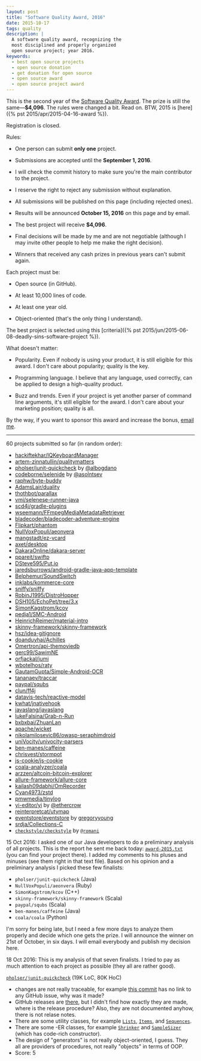 ```yaml
---
layout: post
title: "Software Quality Award, 2016"
date: 2015-10-17
tags: quality
description: |
  A software quality award, recognizing the
  most disciplined and properly organized
  open source project; year 2016.
keywords:
  - best open source projects
  - open source donation
  - get donation for open source
  - open source award
  - open source project award
---
```


This is the second year of the
[Software Quality Award](/award.html). The prize
is still the same&mdash;**$4,096**.
The rules were changed a bit. Read on.
BTW, 2015 is [here]({% pst 2015/apr/2015-04-16-award %}).

<!--
<form class="unprintable" action="http://formspree.io/award@yegor256.com" method="POST"><fieldset id="form">
  <input type="hidden" name="_next" value="http://www.yegor256.com/submitted.html"/>
  <input type="hidden" name="_subject" value="new project for the quality award"/>
  <input type="hidden" name="_format" value="text"/>
  <label for="email">Your email</label>
  <input id="email" class="field field-text" name="email" size="25" maxlength="255" type="email" required="required"/>
  <label for="url">GitHub URL of the project</label>
  <input id="url" class="field field-text" name="url" size="50" maxlength="255" type="url" required="required"/>
  <label for="submit">&nbsp;</label>
  <button id="submit" class="field">Submit</button>
</fieldset></form>
-->

Registration is closed.

<!--more-->

Rules:

  * One person can submit **only one** project.

  * Submissions are accepted until the **September 1, 2016**.

  * I will check the commit history to make sure you're the main contributor to the project.

  * I reserve the right to reject any submission without explanation.

  * All submissions will be published on this page (including rejected ones).

  * Results will be announced **October 15, 2016** on this page and by email.

  * The best project will receive **$4,096**.

  * Final decisions will be made by me and are not negotiable
    (although I may invite other people to help me make the right decision).

  * Winners that received any cash prizes in previous years can't submit again.

Each project must be:

  * Open source (in GitHub).

  * At least 10,000 lines of code.

  * At least one year old.

  * Object-oriented (that's the only thing I understand).

The best project is selected using this [criteria]({% pst 2015/jun/2015-06-08-deadly-sins-software-project %}).

What doesn't matter:

  * Popularity. Even if nobody is using your
    product, it is still eligible for this award. I don't care about
    popularity; quality is the key.

  * Programming language. I believe that any language, used correctly,
    can be applied to design a high-quality product.

  * Buzz and trends. Even if your project is yet another parser of command
    line arguments, it's still eligible for the award. I don't care about
    your marketing position; quality is all.

By the way, if you want to sponsor this award and increase the bonus,
[email me](mailto:me@yegor256.com).

<hr/>

60 projects submitted so far (in random order):

  * [hackiftekhar/IQKeyboardManager](https://github.com/hackiftekhar/IQKeyboardManager)
  * [artem-zinnatullin/qualitymatters](https://github.com/artem-zinnatullin/qualitymatters)
  * [pholser/junit-quickcheck](https://github.com/pholser/junit-quickcheck) by [@albogdano](https://github.com/albogdano)
  * [codeborne/selenide](https://github.com/codeborne/selenide) by [@asolntsev](https://github.com/asolntsev)
  * [raphw/byte-buddy](https://github.com/raphw/byte-buddy)
  * [AdamsLair/duality](https://github.com/AdamsLair/duality)
  * [thothbot/parallax](https://github.com/thothbot/parallax)
  * [vmi/selenese-runner-java](https://github.com/vmi/selenese-runner-java)
  * [scd4j/gradle-plugins](https://github.com/scd4j/gradle-plugins)
  * [wseemann/FFmpegMediaMetadataRetriever](https://github.com/wseemann/FFmpegMediaMetadataRetriever)
  * [bladecoder/bladecoder-adventure-engine](https://github.com/bladecoder/bladecoder-adventure-engine)
  * [Flipkart/phantom](https://github.com/Flipkart/phantom)
  * [NullVoxPopuli/aeonvera](https://github.com/NullVoxPopuli/aeonvera)
  * [mangstadt/ez-vcard](https://github.com/mangstadt/ez-vcard/)
  * [axet/desktop](https://github.com/axet/desktop)
  * [DakaraOnline/dakara-server](https://github.com/DakaraOnline/dakara-server)
  * [ppareit/swiftp](https://github.com/ppareit/swiftp)
  * [DSteve595/Put.io](https://github.com/DSteve595/Put.io)
  * [jaredsburrows/android-gradle-java-app-template](https://github.com/jaredsburrows/android-gradle-java-app-template)
  * [Belphemur/SoundSwitch](https://github.com/Belphemur/SoundSwitch)
  * [inklabs/kommerce-core](https://github.com/inklabs/kommerce-core)
  * [sniffy/sniffy](https://github.com/sniffy/sniffy)
  * [RobinJ1995/DistroHopper](https://github.com/RobinJ1995/DistroHopper)
  * [DSH105/EchoPet/tree/3.x](https://github.com/DSH105/EchoPet/tree/3.x)
  * [SimonKagstrom/kcov](https://github.com/SimonKagstrom/kcov/)
  * [pedja1/SMC-Android](https://github.com/pedja1/SMC-Android)
  * [HeinrichReimer/material-intro](https://github.com/HeinrichReimer/material-intro)
  * [skinny-framework/skinny-framework](https://github.com/skinny-framework/skinny-framework)
  * [hsz/idea-gitignore](https://github.com/hsz/idea-gitignore)
  * [doanduyhai/Achilles](https://github.com/doanduyhai/Achilles)
  * [Omertron/api-themoviedb](https://github.com/Omertron/api-themoviedb)
  * [gerc99/SawimNE](https://github.com/gerc99/SawimNE)
  * [orfjackal/jumi](https://github.com/orfjackal/jumi)
  * [wbotelhos/raty](https://github.com/wbotelhos/raty)
  * [GautamGupta/Simple-Android-OCR](https://github.com/GautamGupta/Simple-Android-OCR)
  * [tananaev/traccar](https://github.com/tananaev/traccar)
  * [paypal/squbs](https://github.com/paypal/squbs)
  * [clun/ff4j](https://github.com/clun/ff4j)
  * [datavis-tech/reactive-model](https://github.com/datavis-tech/reactive-model)
  * [kwhat/jnativehook](https://github.com/kwhat/jnativehook)
  * [javaslang/javaslang](https://github.com/javaslang/javaslang)
  * [lukeFalsina/Grab-n-Run](https://github.com/lukeFalsina/Grab-n-Run)
  * [bxbxbai/ZhuanLan](https://github.com/bxbxbai/ZhuanLan)
  * [apache/wicket](https://github.com/apache/wicket)
  * [nikolamilosevic86/owasp-seraphimdroid](https://github.com/nikolamilosevic86/owasp-seraphimdroid)
  * [uniVocity/univocity-parsers](https://github.com/uniVocity/univocity-parsers)
  * [ben-manes/caffeine](https://github.com/ben-manes/caffeine/)
  * [chrisvest/stormpot](https://github.com/chrisvest/stormpot)
  * [js-cookie/js-cookie](https://github.com/js-cookie/js-cookie)
  * [coala-analyzer/coala](https://github.com/coala-analyzer/coala)
  * [arzzen/altcoin-bitcoin-explorer](https://github.com/arzzen/altcoin-bitcoin-explorer)
  * [allure-framework/allure-core](https://github.com/allure-framework/allure-core)
  * [kailash09dabhi/OmRecorder](https://github.com/kailash09dabhi/OmRecorder)
  * [Cyan4973/zstd](https://github.com/Cyan4973/zstd)
  * [pmwmedia/tinylog](https://github.com/pmwmedia/tinylog)
  * [yi-editor/yi](https://github.com/yi-editor/yi) by [@ethercrow](https://github.com/ethercrow)
  * [reinterpretcat/utymap](https://github.com/)
  * [eventstore/eventstore](https://github.com/) by [gregoryyoung](https://github.com/gregoryyoung)
  * [srdja/Collections-C](https://github.com/)
  * [`checkstyle/checkstyle`](https://github.com/checkstyle/checkstyle) by [`@romani`](https://github.com/romani)

15 Oct 2016:
I asked one of our Java developers to do a preliminary analysis
of all projects. This is the report he sent me back today:
[`award-2015.txt`](/txt/2015/award-2015.txt) (you can find your project there).
I added my comments to his pluses and minuses (see them right in that text file).
Based on his opinion and a preliminary analysis I picked these few finalists:

 * `pholser/junit-quickcheck` (Java)
 * `NullVoxPopuli/aeonvera` (Ruby)
 * `SimonKagstrom/kcov` (C++)
 * `skinny-framework/skinny-framework` (Scala)
 * `paypal/squbs` (Scala)
 * `ben-manes/caffeine` (Java)
 * `coala/coala` (Python)

I'm sorry for being late, but I need a few more days to analyze them properly
and decide which one gets the prize. I will announce the winner on 21st of October,
in six days. I will email everybody and publish my decision here.

18 Oct 2016:
This is my analysis of that seven finalists. I tried to pay as much attention
to each project as possible (they all are rather good).

[`pholser/junit-quickcheck`](https://github.com/pholser/junit-quickcheck) (19K LoC, 80K HoC)

  * changes are not really traceable, for example
    [this commit](https://github.com/pholser/junit-quickcheck/commit/a9f7527a05381c4a9c8e71c03e13d0ffb100626f)
    has no link to any GitHub issue, why was it made?
  * GitHub releases are [there](https://github.com/pholser/junit-quickcheck/releases),
    but I didn't find how exactly they are made, where is the release procedure? Also,
    they are not documented anyhow, there is not relase notes.
  * There are some utility classes, for example
    [`Lists`](https://github.com/pholser/junit-quickcheck/blob/junit-quickcheck-0.6.1/core/src/main/java/com/pholser/junit/quickcheck/internal/Lists.java),
    [`Items`](https://github.com/pholser/junit-quickcheck/blob/junit-quickcheck-0.6.1/core/src/main/java/com/pholser/junit/quickcheck/internal/Items.java),
    and [`Sequences`](https://github.com/pholser/junit-quickcheck/blob/junit-quickcheck-0.6.1/core/src/main/java/com/pholser/junit/quickcheck/internal/Sequences.java).
  * There are some -ER classes, for example
    [`Shrinker`](https://github.com/pholser/junit-quickcheck/blob/junit-quickcheck-0.6.1/core/src/main/java/com/pholser/junit/quickcheck/runner/Shrinker.java)
    and [`SampleSizer`](https://github.com/pholser/junit-quickcheck/blob/junit-quickcheck-0.6.1/core/src/main/java/com/pholser/junit/quickcheck/internal/SampleSizer.java)
    (which has code-rich constructor).
  * The design of "generators" is not really object-oriented, I guess. They
    all are providers of procedures, not really "objects" in terms of OOP.
  * Score: 5


